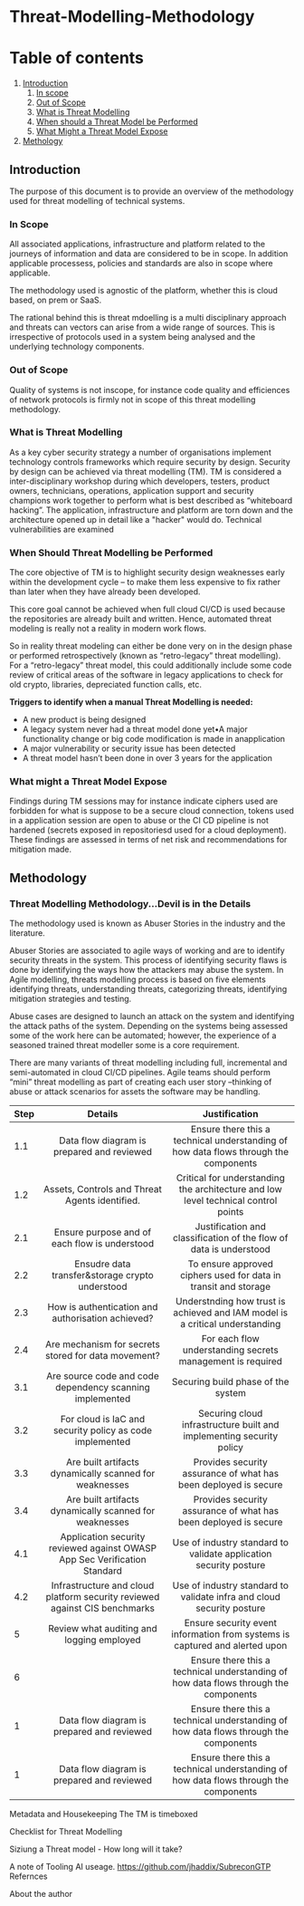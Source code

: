 # Threat-Modelling-Methodology
# Table of contents

1. [Introduction](#overview)
    1. [In scope](#inscope)
    2. [Out of Scope](#outofscope)
    3. [What is Threat Modelling](#whatis)
    4. [When should a Threat Model be Performed](#when)
    5. [What Might a Threat Model Expose](#example)
2. [Methology](#method)


## Introduction
The purpose of this document is to provide an overview of the methodology used for threat modelling of technical systems.
### In Scope <a name="inscope"></a>
All associated applications, infrastructure and platform related to the journeys of information and data are considered to be in scope. In addition applicable processess, policies and standards are also in scope where applicable. 

The methodology used is agnostic of the platform, whether this is cloud based, on prem or SaaS. <br>

The rational behind this is threat mdoelling is a multi disciplinary approach and threats can vectors can arise from a wide range of sources. This is irrespective of protocols used in a system being analysed and the underlying technology components. 
### Out of Scope <a name="outofscope"></a>
Quality of systems is not inscope, for instance code quality and efficiences of network protocols is firmly not in scope of this threat modelling methodology.
### What is Threat Modelling <a name="whatis"></a>
As a key cyber security strategy a number of organisations implement technology controls frameworks which require security by design. Security by design can be achieved via threat modelling (TM). TM is considered a inter-disciplinary workshop during which developers, testers, product owners, technicians, operations, application support and security champions work together to perform what is best described as “whiteboard hacking”. The application, infrastructure and platform are torn down and the architecture opened up in detail like a "hacker" would do. Technical vulnerabilities are examined  
### When Should Threat Modelling be Performed<a name="whatis"></a>
The core objective of TM is to highlight security design weaknesses early within the development cycle – to make them less expensive to fix rather than later when they have already been developed. 

This core goal cannot be achieved when full cloud CI/CD is used because the repositories are already built and written. Hence, automated threat modeling is really not a reality in modern work flows.

So in reality threat modeling can either be done very on in the design phase or performed retrospectively (known as “retro-legacy” threat modelling).  For a “retro-legacy” threat model, this could additionally include some code review of critical areas of the software in legacy applications to check for old crypto, libraries, depreciated function calls, etc.

**Triggers to identify when a manual Threat Modelling is needed:**
+ A new product is being designed
+ A legacy system never had a threat model done yet•A major functionality change or big code modification is made in anapplication
+ A major vulnerability or security issue has been detected
+ A threat model hasn’t been done in over 3 years for the application

### What might a Threat Model Expose <a name="example"></a>
Findings during TM sessions may for instance indicate ciphers used are forbidden for what is suppose to be a secure cloud connection, tokens used in a application session are open to abuse or the CI CD pipeline is not hardened (secrets exposed in repositoriesd used for a cloud deployment). These findings are assessed in terms of net risk and recommendations for mitigation made.

## Methodology<a name="method"></a>
### Threat Modelling Methodology...Devil is in the Details  

The methodology used is known as Abuser Stories in the industry and the literature.

Abuser Stories are associated to agile ways of working and are to identify security threats in the system. This process of identifying security flaws is done by identifying the ways how the attackers may abuse the system. In Agile modelling, threats modelling process is based on five elements identifying threats, understanding threats, categorizing threats, identifying mitigation strategies and testing. 

Abuse cases are designed to launch an attack on the system and identifying the attack paths of the system. Depending on the systems being assessed some of the work here can be automated; however, the experience of a seasoned trained threat modeller some is a core requirement.

There are many variants of threat modelling including full, incremental and semi-automated in cloud CI/CD pipelines. Agile teams should perform “mini” threat modelling as part of creating each user story –thinking of abuse or attack scenarios for assets the software may be handling.

| Step | Details | Justification |
| :--- | :----------------------------------------------: | :----------------------------------------: |
| 1.1  | Data flow diagram is prepared and reviewed       | Ensure there this a technical understanding of how data flows through the components |
| 1.2  | Assets, Controls and Threat Agents identified.   | Critical for understanding the architecture and low level technical control points |
| 2.1  | Ensure purpose and of each flow is understood    | Justification and classification of the flow of data is understood                 |
| 2.2  | Ensudre data transfer&storage crypto understood  | To ensure approved ciphers used for data in transit and storage |
| 2.3  | How is authentication and authorisation achieved?   | Understnding how trust is achieved and IAM model is a critical understanding |
| 2.4 | Are mechanism for secrets stored for data movement?   | For each flow understanding secrets management is required |
| 3.1| Are source code and code dependency scanning implemented  | Securing build phase of the system |
| 3.2 | For cloud is IaC and security policy as code implemented   | Securing cloud infrastructure built and implementing security policy |
| 3.3 | Are built artifacts dynamically scanned for weaknesses  | Provides security assurance of what has been deployed is secure |
| 3.4 | Are built artifacts dynamically scanned for weaknesses  | Provides security assurance of what has been deployed is secure |
| 4.1  | Application security reviewed against OWASP App Sec Verification Standard   | Use of industry standard to validate application security posture |
| 4.2  | Infrastructure and cloud platform security reviewed against CIS benchmarks   | Use of industry standard to validate infra and cloud security posture |
| 5    | Review what auditing and logging employed  | Ensure security event information from systems is captured and alerted upon |
| 6   |    | Ensure there this a technical understanding of how data flows through the components |
| 1    | Data flow diagram is prepared and reviewed   | Ensure there this a technical understanding of how data flows through the components |
| 1    | Data flow diagram is prepared and reviewed   | Ensure there this a technical understanding of how data flows through the components |



Metadata and Housekeeping
The TM is timeboxed

Checklist for Threat Modelling

Siziung a Threat model - How long will it take?

A note of Tooling
AI useage. https://github.com/jhaddix/SubreconGTP
Refernces

About the author

